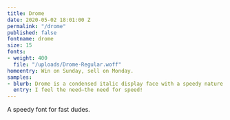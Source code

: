 ```yaml
---
title: Drome
date: 2020-05-02 18:01:00 Z
permalink: "/drome"
published: false
fontname: drome
size: 15
fonts:
- weight: 400
  file: "/uploads/Drome-Regular.woff"
homeentry: Win on Sunday, sell on Monday.
samples:
- blurb: Drome is a condensed italic display face with a speedy nature.
  entry: I feel the need—the need for speed!
---
```


A speedy font for fast dudes.
